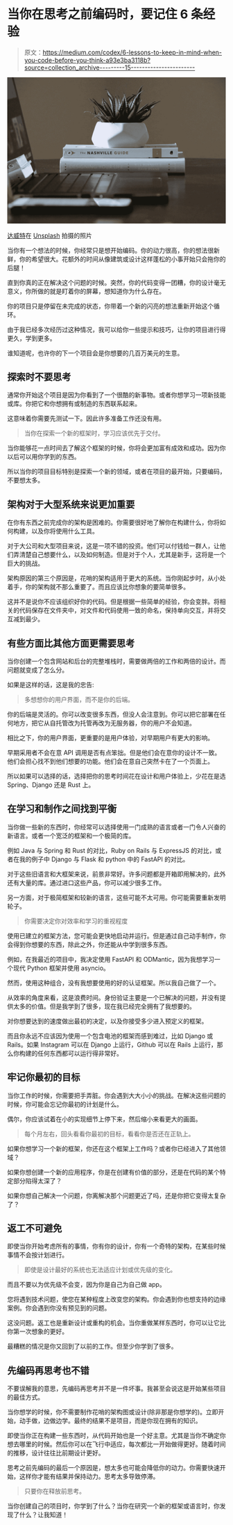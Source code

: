 # 当你在思考之前编码时，要记住 6 条经验

> 原文：<https://medium.com/codex/6-lessons-to-keep-in-mind-when-you-code-before-you-think-a93e3ba3118b?source=collection_archive---------15----------------------->

![](img/f8ed36a88ef281c5fa9250317665c15f.png)

[达威特](https://unsplash.com/@oneminch?utm_source=unsplash&utm_medium=referral&utm_content=creditCopyText)在 [Unsplash](/s/photos/coding-with-book?utm_source=unsplash&utm_medium=referral&utm_content=creditCopyText) 拍摄的照片

当你有一个想法的时候，你经常只是想开始编码。你的动力很高，你的想法很新鲜，你的希望很大。花额外的时间从像建筑或设计这样蓬松的小事开始只会拖你的后腿！

直到你真的正在解决这个问题的时候。突然，你的代码变得一团糟，你的设计毫无意义，你所做的就是盯着你的屏幕，想知道你为什么存在。

你的项目只是停留在未完成的状态，你带着一个新的闪亮的想法重新开始这个循环。

由于我已经多次经历过这种情况，我可以给你一些提示和技巧，让你的项目进行得更久，学到更多。

谁知道呢，也许你的下一个项目会是你想要的几百万美元的生意。

## 探索时不要思考

通常你开始这个项目是因为你看到了一个很酷的新事物。或者你想学习一项新技能或库。你把它和你想拥有或制造的东西联系起来。

这意味着你需要先测试一下。因此许多准备工作还没有用。

> 当你在探索一个新的框架时，学习应该优先于交付。

当你能够花一点时间去了解这个框架的时候，你将会更加富有成效和成功。因为你以后可以用你学到的东西。

所以当你的项目目标特别是探索一个新的领域，或者在项目的最开始，只要编码，不要想太多。

## 架构对于大型系统来说更加重要

在你有东西之前完成你的架构是困难的。你需要很好地了解你在构建什么，你将如何构建，以及你将使用什么工具。

对于大公司和大型项目来说，这是一项不错的投资。他们可以付钱给一群人，让他们弄清楚自己想要什么，以及如何制造。但是对于个人，尤其是新手，这将是一个巨大的挑战。

架构原因的第三个原因是，花哨的架构适用于更大的系统。当你刚起步时，从小处着手，你的架构就不那么重要了。而且应该比你想象的要简单很多。

这并不是说你不应该组织好你的代码。但是根据一些简单的经验，你会变胖。将相关的代码保存在文件夹中，对文件和代码使用一致的命名，保持单向交互，并将交互减到最少。

## 有些方面比其他方面更需要思考

当你创建一个包含网站和后台的完整堆栈时，需要做两倍的工作和两倍的设计。而问题就变成了怎么分。

如果是这样的话，这是我的忠告:

> 多想想你的用户界面，而不是你的后端。

你的后端是灵活的。你可以改变很多东西，但没人会注意到。你可以把它部署在任何地方，把它从自托管改为托管再改为无服务器，你的用户不会知道。

相比之下，你的用户界面，更重要的是用户体验，对早期用户有更大的影响。

早期采用者不会在意 API 调用是否有点笨拙。但是他们会在意你的设计不一致。他们会担心找不到他们想要的功能。他们会在意自己突然卡在了一个页面上。

所以如果可以选择的话，选择把你的思考时间花在设计和用户体验上，少花在是选 Spring、Django 还是 Rust 上。

## 在学习和制作之间找到平衡

当你做一些新的东西时，你经常可以选择使用一门成熟的语言或者一门令人兴奋的新语言。或者一个宽泛的框架和一个极简的库。

例如 Java 与 Spring 和 Rust 的对比，Ruby on Rails 与 ExpressJS 的对比，或者在我的例子中 Django 与 Flask 和 python 中的 FastAPI 的对比。

对于这些旧语言和大框架来说，前景非常好。许多问题都是开箱即用解决的，此外还有大量的库。通过进口这些产品，你可以减少很多工作。

另一方面，对于极简框架和较新的语言，这些可能不太可用。你可能需要重新发明轮子。

> 你需要决定你对效率和学习的重视程度

使用已建立的框架方法，您可能会更快地启动并运行。但是通过自己动手制作，你会得到你想要的东西，除此之外，你还能从中学到很多东西。

例如，在我最近的项目中，我决定使用 FastAPI 和 ODMantic，因为我想学习一个现代 Python 框架并使用 asyncio。

然而，使用这种组合，没有我想要使用的好的认证框架。所以我自己做了一个。

从效率的角度来看，这是浪费时间。身份验证主要是一个已解决的问题，并没有提供太多的价值。但是我学到了很多，现在我已经完全拥有了我想要的。

对你想要达到的速度做出最初的决定，以及你接受多少进入预定义的框架。

而且你永远不应该因为使用一个包含电池的框架而感到难过，比如 Django 或 Rails。如果 Instagram 可以在 Django 上运行，Github 可以在 Rails 上运行，那么你构建的任何东西都可以运行得非常好。

## 牢记你最初的目标

当你工作的时候，你需要把手弄脏。你会遇到大大小小的挑战。在解决这些问题的时候，你可能会忘记你最初的计划是什么。

偶尔，你应该试着在小的实现细节上停下来，然后缩小来看更大的画面。

> 每个月左右，回头看看你最初的目标，看看你是否还在正轨上。

如果你想学习一个新的框架，你还在这个框架上工作吗？或者你已经进入了其他领域？

如果你想创建一个新的应用程序，你是在创建有价值的部分，还是在代码的某个特定部分陷得太深了？

如果你想自己解决一个问题，你离解决那个问题更近了吗，还是你把它变得太复杂了？

## 返工不可避免

即使当你开始考虑所有的事情，你有你的设计，你有一个奇特的架构，在某些时候事情不会按计划进行。

> 即使是设计最好的系统也无法适应计划或优先级的变化。

而且不要以为优先级不会变，因为你是自己为自己做 app。

您将遇到技术问题，使您在某种程度上改变您的架构。你会遇到你也想支持的边缘案例。你会遇到你没有预见到的问题。

这没问题。返工也是重新设计或重构的机会。当你重做某样东西时，你可以让它比你第一次想象的更好。

最糟糕的情况是你又回到了以前的工作。但至少你学到了很多。

## 先编码再思考也不错

不要误解我的意思，先编码再思考并不是一件坏事。我甚至会说这是开始某些项目的最佳方式。

当你想学的时候，你不需要制作花哨的架构图或设计(除非那是你想学的)。立即开始，动手做，边做边学。最终的结果不是项目，而是你现在拥有的知识。

即使当你正在构建一些东西时，从代码开始也是一个好主意。尤其是当你不确定你想去哪里的时候。然后你可以在飞行中适应，每次都比一开始做得更好。随着时间的推移，设计往往比前期设计更好。

思考之前先编码的最后一个原因是，想太多也可能会降低你的动力。你需要快速开始，这样你才能有结果并保持动力。思考太多导致停滞。

> 只要你在释放前思考。

当你创建自己的项目时，你学到了什么？当你在研究一个新的框架或语言时，你发现了什么？让我知道！